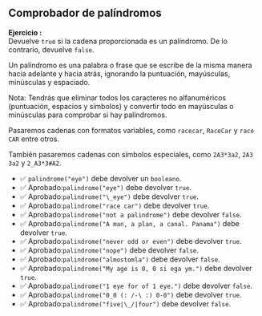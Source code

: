 ## Comprobador de palíndromos

**Ejercicio :**  
Devuelve `true` si la cadena proporcionada es un palíndromo. De lo contrario, devuelve `false`.

Un palíndromo es una palabra o frase que se escribe de la misma manera hacia adelante y hacia atrás, ignorando la puntuación, mayúsculas, minúsculas y espaciado.

Nota: Tendrás que eliminar todos los caracteres no alfanuméricos (puntuación, espacios y símbolos) y convertir todo en mayúsculas o minúsculas para comprobar si hay palíndromos.

Pasaremos cadenas con formatos variables, como `racecar`, `RaceCar` y `race CAR` entre otros.

También pasaremos cadenas con símbolos especiales, como `2A3*3a2`, `2A3 3a2` y `2_A3*3#A2`.

- ✅ `palindrome("eye")` debe devolver un `booleano`.
- ✅ Aprobado:`palindrome("eye")` debe devolver `true`.
- ✅ Aprobado:`palindrome("\_eye")` debe devolver `true`.
- ✅ Aprobado:`palindrome("race car")` debe devolver `true`.
- ✅ Aprobado:`palindrome("not a palindrome")` debe devolver `false`.
- ✅ Aprobado:`palindrome("A man, a plan, a canal. Panama")` debe devolver `true`.
- ✅ Aprobado:`palindrome("never odd or even")` debe devolver `true`.
- ✅ Aprobado:`palindrome("nope")` debe devolver `false`.
- ✅ Aprobado:`palindrome("almostomla")` debe devolver `false`.
- ✅ Aprobado:`palindrome("My age is 0, 0 si ega ym.")` debe devolver `true`.
- ✅ Aprobado:`palindrome("1 eye for of 1 eye.")` debe devolver `false`.
- ✅ Aprobado:`palindrome("0_0 (: /-\ :) 0-0")` debe devolver `true`.
- ✅ Aprobado:`palindrome("five|\_/|four")` debe devolver `false`.
